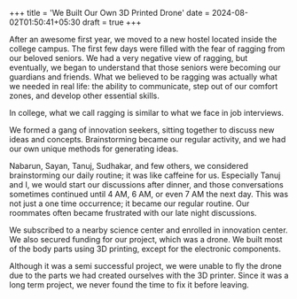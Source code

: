 +++
title = 'We Built Our Own 3D Printed Drone'
date = 2024-08-02T01:50:41+05:30
draft = true
+++

After an awesome first year, we moved to a new hostel located inside the college campus. The first few days were filled with the fear of ragging from our beloved seniors. We had a very negative view of ragging, but eventually, we began to understand that those seniors were becoming our guardians and friends. What we believed to be ragging was actually what we needed in real life: the ability to communicate, step out of our comfort zones, and develop other essential skills.

In college, what we call ragging is similar to what we face in job interviews.

We formed a gang of innovation seekers, sitting together to discuss new ideas and concepts. Brainstorming became our regular activity, and we had our own unique methods for generating ideas.

Nabarun, Sayan, Tanuj, Sudhakar, and few others, we considered brainstorming our daily routine; it was like caffeine for us. Especially Tanuj and I, we would start our discussions after dinner, and those conversations sometimes continued until 4 AM, 6 AM, or even 7 AM the next day. This was not just a one time occurrence; it became our regular routine. Our roommates often became frustrated with our late night discussions.

We subscribed to a nearby science center and enrolled in innovation center. We also secured funding for our project, which was a drone. We built most of the body parts using 3D printing, except for the electronic components.

Although it was a semi successful project, we were unable to fly the drone due to the parts we had created ourselves with the 3D printer. Since it was a long term project, we never found the time to fix it before leaving.